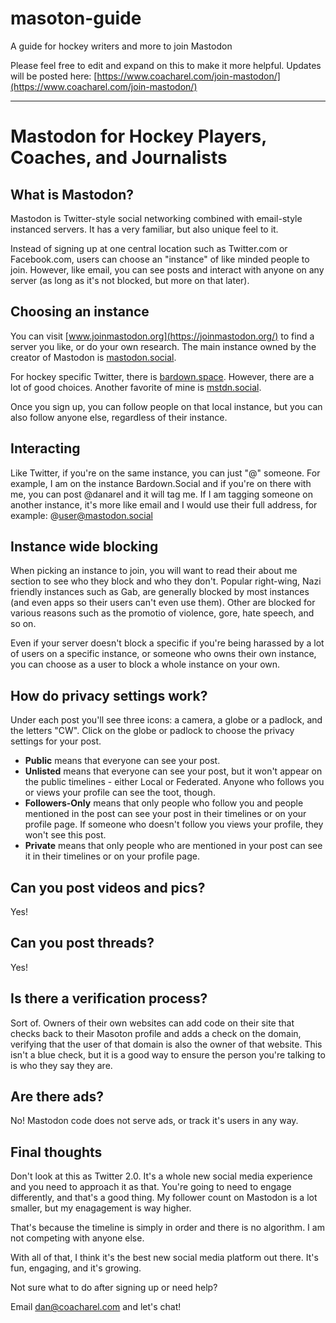 # masoton-guide

A guide for hockey writers and more to join Mastodon

Please feel free to edit and expand on this to make it more helpful. Updates will be posted here: [https://www.coacharel.com/join-mastodon/](https://www.coacharel.com/join-mastodon/)

***

# Mastodon for Hockey Players, Coaches, and Journalists

## What is Mastodon?

Mastodon is Twitter-style social networking combined with email-style instanced servers. It has a very familiar, but also unique feel to it.

Instead of signing up at one central location such as Twitter.com or Facebook.com, users can choose an "instance" of like minded people to join. However, like email, you can see posts and interact with anyone on any server (as long as it's not blocked, but more on that later).

## Choosing an instance

You can visit [www.joinmastodon.org](https://joinmastodon.org/) to find a server you like, or do your own research. The main instance owned by the creator of Mastodon is [mastodon.social](https://www.mastodon.social).

For hockey specific Twitter, there is [bardown.space](https://bardown.space). However, there are a lot of good choices. Another favorite of mine is [mstdn.social](https://mstdn.social).

Once you sign up, you can follow people on that local instance, but you can also follow anyone else, regardless of their instance. 

## Interacting

Like Twitter, if you're on the same instance, you can just "@" someone. For example, I am on the instance Bardown.Social and if you're on there with me, you can post @danarel and it will tag me. If I am tagging someone on another instance, it's more like email and I would use their full address, for example: @user@mastodon.social

## Instance wide blocking

When picking an instance to join, you will want to read their about me section to see who they block and who they don't. Popular right-wing, Nazi friendly instances such as Gab, are generally blocked by most instances (and even apps so their users can't even use them). Other are blocked for various reasons such as the promotio of violence, gore, hate speech, and so on. 

Even if your server doesn't block a specific if you're being harassed by a lot of users on a specific instance, or someone who owns their own instance, you can choose as a user to block a whole instance on your own.  

## How do privacy settings work?

Under each post you'll see three icons: a camera, a globe or a padlock, and the letters "CW". Click on the globe or padlock to choose the privacy settings for your post.

* **Public** means that everyone can see your post.
* **Unlisted** means that everyone can see your post, but it won't appear on the public timelines - either Local or Federated. Anyone who follows you or views your profile can see the toot, though.
* **Followers-Only** means that only people who follow you and people mentioned in the post can see your post in their timelines or on your profile page. If someone who doesn't follow you views your profile, they won't see this post.
* **Private** means that only people who are mentioned in your post can see it in their timelines or on your profile page.

## Can you post videos and pics?

Yes!

## Can you post threads?

Yes!

## Is there a verification process?

Sort of. Owners of their own websites can add code on their site that checks back to their Masoton profile and adds a check on the domain, verifying that the user of that domain is also the owner of that website. This isn't a blue check, but it is a good way to ensure the person you're talking to is who they say they are.

## Are there ads?

No! Mastodon code does not serve ads, or track it's users in any way.

## Final thoughts

Don't look at this as Twitter 2.0. It's a whole new social media experience and you need to approach it as that. You're going to need to engage differently, and that's a good thing. My follower count on Mastodon is a lot smaller, but my enagagement is way higher. 

That's because the timeline is simply in order and there is no algorithm. I am not competing with anyone else. 

With all of that, I think it's the best new social media platform out there. It's fun, engaging, and it's growing. 

Not sure what to do after signing up or need help?

Email dan@coacharel.com and let's chat!
